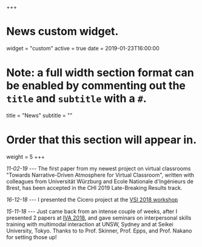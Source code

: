 +++
# News custom widget.
widget = "custom"
active = true
date = 2019-01-23T16:00:00

# Note: a full width section format can be enabled by commenting out the `title` and `subtitle` with a `#`.
title = "News"
subtitle = ""

# Order that this section will appear in.
weight = 5
+++

*11-02-19 ---* The first paper from my newest project on virtual classrooms "Towards Narrative-Driven Atmosphere for Virtual Classroom", written with colleagues from Universität Würzburg and Ecole Nationale d'Ingénieurs de Brest, has been accepted in the CHI 2019 Late-Breaking Results track.

*16-12-18 ---* I presented the Cicero project at the [VSI 2018 workshop](https://medium.com/virtual-reality-virtual-people/virtual-social-interaction-conference-8972dcd9211c)

*15-11-18 ---*  Just came back from an intense couple of weeks, after I presented 2 papers at [IVA 2018](https://iva2018.westernsydney.edu.au), and gave seminars on interpersonal skills training with multimodal interaction at UNSW, Sydney and at Seikei University, Tokyo. Thanks to to Prof. Skinner, Prof. Epps, and Prof. Nakano for setting those up!
